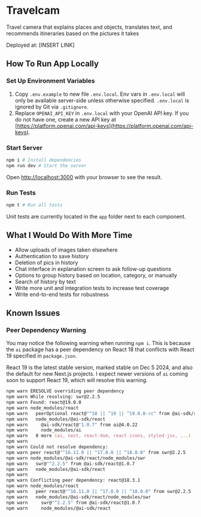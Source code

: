 # Travelcam

Travel camera that explains places and objects, translates text, and recommends itineraries based on the pictures it takes

Deployed at: [INSERT LINK]

## How To Run App Locally

### Set Up Environment Variables

1. Copy `.env.example` to new file `.env.local`. Env vars in `.env.local` will only be available server-side unless otherwise specified. `.env.local` is ignored by Git via `.gitignore`.
2. Replace `OPENAI_API_KEY` in `.env.local` with your OpenAI API key. If you do not have one, create a new API key at [https://platform.openai.com/api-keys](https://platform.openai.com/api-keys).

### Start Server

```zsh
npm i # Install dependencies
npm run dev # Start the server
```

Open [http://localhost:3000](http://localhost:3000) with your browser to see the result.

### Run Tests

```zsh
npm t # Run all tests
```

Unit tests are currently located in the `app` folder next to each component.

## What I Would Do With More Time

- Allow uploads of images taken elsewhere
- Authentication to save history
- Deletion of pics in history
- Chat interface in explanation screen to ask follow-up questions
- Options to group history based on location, category, or manually
- Search of history by text
- Write more unit and integration tests to increase test coverage
- Write end-to-end tests for robustness

## Known Issues

### Peer Dependency Warning

You may notice the following warning when running `npm i`. This is because the `ai` package has a peer dependency on React 18 that conflicts with React 19 specified in `package.json`.

React 19 is the latest stable version, marked stable on Dec 5 2024, and also the default for new Next.js projects. I expect newer versions of `ai` coming soon to support React 19, which will resolve this warning.

```zsh
npm warn ERESOLVE overriding peer dependency
npm warn While resolving: swr@2.2.5
npm warn Found: react@19.0.0
npm warn node_modules/react
npm warn   peerOptional react@"^18 || ^19 || ^19.0.0-rc" from @ai-sdk/react@1.0.7
npm warn   node_modules/@ai-sdk/react
npm warn     @ai-sdk/react@"1.0.7" from ai@4.0.22
npm warn     node_modules/ai
npm warn   8 more (ai, next, react-dom, react-icons, styled-jsx, ...)
npm warn
npm warn Could not resolve dependency:
npm warn peer react@"^16.11.0 || ^17.0.0 || ^18.0.0" from swr@2.2.5
npm warn node_modules/@ai-sdk/react/node_modules/swr
npm warn   swr@"^2.2.5" from @ai-sdk/react@1.0.7
npm warn   node_modules/@ai-sdk/react
npm warn
npm warn Conflicting peer dependency: react@18.3.1
npm warn node_modules/react
npm warn   peer react@"^16.11.0 || ^17.0.0 || ^18.0.0" from swr@2.2.5
npm warn   node_modules/@ai-sdk/react/node_modules/swr
npm warn     swr@"^2.2.5" from @ai-sdk/react@1.0.7
npm warn     node_modules/@ai-sdk/react
```
